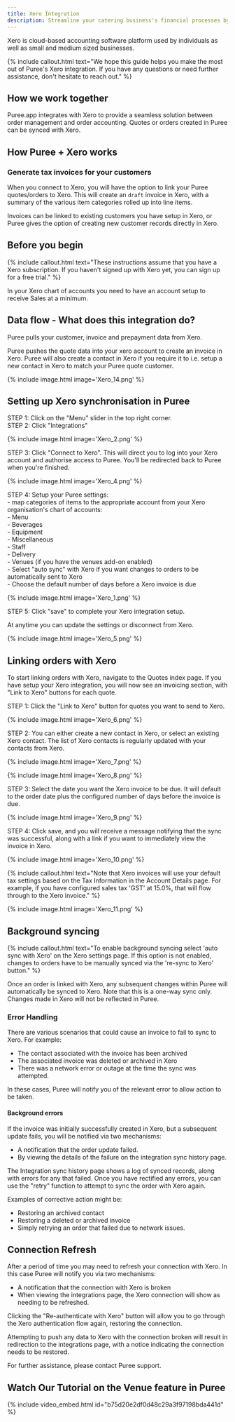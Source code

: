 ```yaml
---
title: Xero Integration
description: Streamline your catering business's financial processes by connecting Puree to Xero. This guide walks you through the setup and use of integrating Puree with Xero.
---
```


Xero is cloud-based accounting software platform used by individuals as well as small and medium sized businesses.

{% include callout.html text="We hope this guide helps you make the most out of Puree's Xero integration. If you have any questions or need further assistance, don't hesitate to reach out." %}

## How we work together

Puree.app integrates with Xero to provide a seamless solution between order management and order accounting.
Quotes or orders created in Puree can be synced with Xero.

## How Puree + Xero works

### Generate tax invoices for your customers

When you connect to Xero, you will have the option to link your Puree quotes/orders to Xero. This will create an `draft` invoice in Xero, with a summary of the various item categories rolled up into line items.

Invoices can be linked to existing customers you have setup in Xero, or Puree gives the option of creating new customer
records directly in Xero.

## Before you begin

{% include callout.html text="These instructions assume that you have a Xero subscription. If you haven't signed up
with Xero yet, you can sign up for a free trial." %}

In your Xero chart of accounts you need to have an account setup to receive Sales at a minimum.

## Data flow - What does this integration do?

Puree pulls your customer, invoice and prepayment data from Xero.

Puree pushes the quote data into your xero account to create an invoice in Xero. Puree will also create a contact in Xero if you require it to i.e. setup a new contact in Xero to match your Puree quote customer.

   {% include image.html image='Xero_14.png' %}

## Setting up Xero synchronisation in Puree

STEP 1: Click on the "Menu" slider in the top right corner.  
STEP 2: Click "Integrations"

{% include image.html image='Xero_2.png' %}

STEP 3: Click "Connect to Xero". This will direct you to log into your Xero account and authorise access to Puree. You'll be
   redirected back to Puree when you're finished.

   {% include image.html image='Xero_4.png' %}

STEP 4: Setup your Puree settings:  
    - map categories of items to the appropriate account from your Xero organisation's chart of accounts:  
      - Menu  
      - Beverages  
      - Equipment  
      - Miscellaneous  
      - Staff  
      - Delivery  
      - Venues (if you have the venues add-on enabled)  
    - Select "auto sync" with Xero if you want changes to orders to be
      automatically sent to Xero  
    - Choose the default number of days before a Xero invoice is due  

{% include image.html image='Xero_1.png' %}

STEP 5: Click "save" to complete your Xero integration setup.  

At anytime you can update the settings or disconnect from Xero.

{% include image.html image='Xero_5.png' %}

## Linking orders with Xero

To start linking orders with Xero, navigate to the Quotes index page. If you
have setup your Xero integration, you will now see an invoicing section, with
"Link to Xero" buttons for each quote.

STEP 1: Click the "Link to Xero" button for quotes you want to send to Xero.

{% include image.html image='Xero_6.png' %}

STEP 2: You can either create a new contact in Xero, or select an existing Xero contact. The list of Xero contacts is regularly updated with your contacts from Xero.  

{% include image.html image='Xero_7.png' %}

{% include image.html image='Xero_8.png' %}

STEP 3: Select the date you want the Xero invoice to be due. It will default to the order date plus the configured number of days before the invoice is due.

{% include image.html image='Xero_9.png' %}

STEP 4: Click save, and you will receive a message notifying that the sync was successful, along with a link if you want to immediately view the invoice in Xero.

{% include image.html image='Xero_10.png' %}

{% include callout.html text="Note that Xero invoices will use your default tax settings based on the Tax Information in the Account Details page. For example, if you have configured sales tax 'GST' at 15.0%, that will flow through to the Xero invoice." %}

{% include image.html image='Xero_11.png' %}

## Background syncing

{% include callout.html text="To enable background syncing select 'auto sync with Xero' on the Xero settings page. If this option is not enabled, changes to orders have to be manually synced via the 're-sync to Xero' button." %}

Once an order is linked with Xero, any subsequent changes within Puree will automatically
be synced to Xero. Note that this is a one-way sync only. Changes made in Xero will not be reflected in Puree.

### Error Handling

There are various scenarios that could cause an invoice to fail to sync to Xero. For example:
- The contact associated with the invoice has been archived
- The associated invoice was deleted or archived in Xero
- There was a network error or outage at the time the sync was attempted.

In these cases, Puree will notify you of the relevant error to allow action to be taken.

#### Background errors

If the invoice was initially successfully created in Xero, but a subsequent update fails,
you will be notified via two mechanisms:
- A notification that the order update failed.
- By viewing the details of the failure on the integration sync history page.

The Integration sync history page shows a log of synced records, along with errors for any
that failed. Once you have rectified any errors, you can use the "retry" function to attempt
to sync the order with Xero again.

Examples of corrective action might be:
- Restoring an archived contact
- Restoring a deleted or archived invoice
- Simply retrying an order that failed due to network issues.

## Connection Refresh

After a period of time you may need to refresh your connection with Xero. In this case Puree
will notify you via two mechanisms:
- A notification that the connection with Xero is broken
- When viewing the integrations page, the Xero connection will show as needing to be
  refreshed.

Clicking the "Re-authenticate with Xero" button will allow you to go through the Xero
authentication flow again, restoring the connection.

Attempting to push any data to Xero with the connection broken will result in redirection
to the integrations page, with a notice indicating the connection needs to be restored.

For further assistance, please contact Puree support.

## Watch Our Tutorial on the Venue feature in Puree

<!-- Loom Video Below -->
{% include video_embed.html id="b75d20e2df0d48c29a3f97198bda441d" %}
<br>
